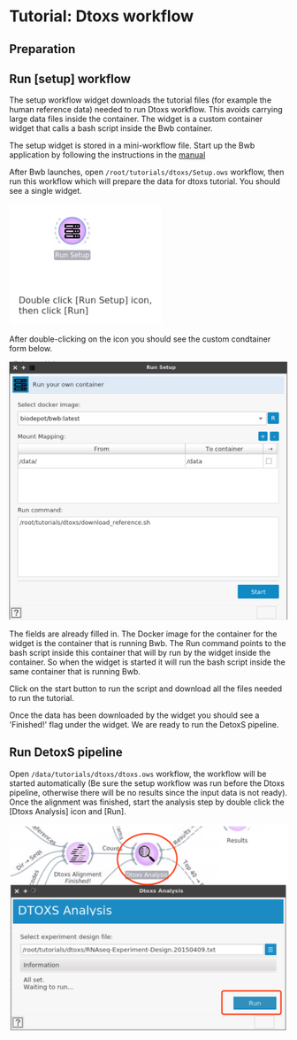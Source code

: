 
# Tutorial: Dtoxs workflow

## Preparation 

## Run [setup] workflow

The setup workflow widget downloads the tutorial files (for example the human reference data) needed to run Dtoxs workflow. This avoids carrying large data files inside the container. The widget is a custom container widget that calls a bash script inside the Bwb container. 

 The setup widget is stored in a mini-workflow file. Start up the Bwb application by following the instructions in the [manual](https://github.com/BioDepot/BioDepot-workflow-builder)

  
 After Bwb launches, open `/root/tutorials/dtoxs/Setup.ows` workflow, then run this workflow which will prepare the data for dtoxs tutorial. You should see a single widget.
 
 ![setup1](media/dtoxs_tutorial_setup.png)
 
 After double-clicking on the icon you should see the custom condtainer form below.


![setup2](media/dtoxs_tutorial_setup2.png)

The fields are already filled in. The Docker image for the container for the widget is the container that is running Bwb. The Run command points to the bash script inside this container that will by run by the widget inside the container. So when the widget is started it will run the bash script inside the same container that is running Bwb.

Click on the start button to run the script and download all the files needed to run the tutorial.

Once the data has been downloaded by the widget you should see a 'Finished!' flag under the widget. We are ready to run the DetoxS pipeline.





## Run DetoxS pipeline

Open `/data/tutorials/dtoxs/dtoxs.ows` workflow, the workflow will be started automatically (Be sure the setup workflow was run before the Dtoxs pipeline, otherwise there will be no results since the input data is not ready). Once the alignment was finished, start the analysis step by double click the [Dtoxs Analysis] icon and [Run].

![run](media/dtoxs_tutorial_runpipeline.png)
